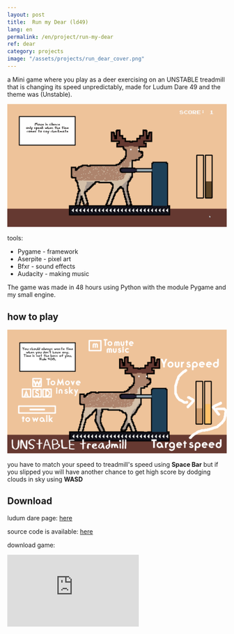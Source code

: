 ```yaml
---
layout: post
title:  Run my Dear (ld49)
lang: en
permalink: /en/project/run-my-dear
ref: dear
category: projects
image: "/assets/projects/run_dear_cover.png"
---
```

a Mini game where you play as a deer exercising on an UNSTABLE treadmill that is changing its speed unpredictably, made for Ludum Dare 49 and the theme was (Unstable).

![gameplay](/assets/projects/run_dear_gameplay.gif)

tools:
- Pygame - framework
- Aserpite - pixel art
- Bfxr - sound effects
- Audacity - making music  

The game was made in 48 hours using Python with the module Pygame and my small engine.

## how to play

![instructions](/assets/projects/run_dear_instructions.png)

you have to match your speed to treadmill's speed using **Space Bar** but if you slipped you will have another chance to get high score by dodging clouds in sky using **WASD**


## Download
ludum dare page: [here](https://ldjam.com/events/ludum-dare/49/run-my-dear)  

source code is available: [here](https://github.com/OmarMoBadr/Run-my-Dear-LD49)

download game:
<iframe frameborder="0" src="https://itch.io/embed/1220583?border_width=5&amp;bg_color=ffffff&amp;fg_color=000000&amp;link_color=743f39&amp;border_color=c69f7e" width="60%" height="165"><a href="https://omarmobadr.itch.io/run-my-dear">Run my Dear by Omar Badr</a></iframe>